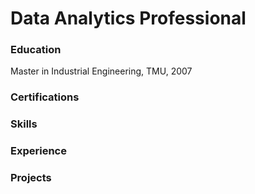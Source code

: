 # Data Analytics Professional

### Education
Master in Industrial Engineering, TMU, 2007

### Certifications


### Skills


### Experience


### Projects
